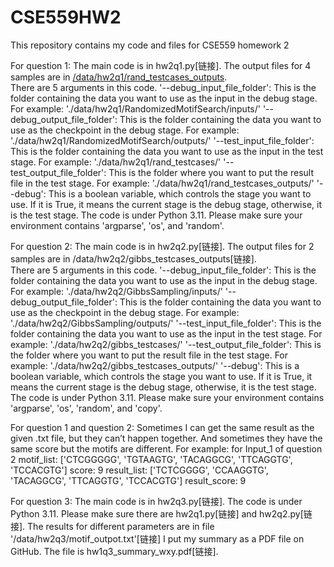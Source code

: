 # CSE559HW2
This repository contains my code and files for CSE559 homework 2


For question 1: 
The main code is in hw2q1.py[链接].
The output files for 4 samples are in [/data/hw2q1/rand_testcases_outputs](cse559code/data/hw2q1/rand_testcases_outputs).  
There are 5 arguments in this code.
'--debug_input_file_folder': This is the folder containing the data you want to use as the input in the debug stage. For example: './data/hw2q1/RandomizedMotifSearch/inputs/'
'--debug_output_file_folder': This is the folder containing the data you want to use as the checkpoint in the debug stage. For example: './data/hw2q1/RandomizedMotifSearch/outputs/'
'--test_input_file_folder': This is the folder containing the data you want to use as the input in the test stage. For example: './data/hw2q1/rand_testcases/'
'--test_output_file_folder': This is the folder where you want to put the result file in the test stage. For example: './data/hw2q1/rand_testcases_outputs/'
'--debug': This is a boolean variable, which controls the stage you want to use. If it is True, it means the current stage is the debug stage, otherwise, it is the test stage.
The code is under Python 3.11. Please make sure your environment contains 'argparse', 'os', and 'random'.


For question 2: 
The main code is in hw2q2.py[链接].
The output files for 2 samples are in /data/hw2q2/gibbs_testcases_outputs[链接].  
There are 5 arguments in this code.
'--debug_input_file_folder': This is the folder containing the data you want to use as the input in the debug stage. For example: './data/hw2q2/GibbsSampling/inputs/'
'--debug_output_file_folder': This is the folder containing the data you want to use as the checkpoint in the debug stage. For example: './data/hw2q2/GibbsSampling/outputs/'
'--test_input_file_folder': This is the folder containing the data you want to use as the input in the test stage. For example: './data/hw2q2/gibbs_testcases/'
'--test_output_file_folder': This is the folder where you want to put the result file in the test stage. For example: './data/hw2q2/gibbs_testcases_outputs/'
'--debug': This is a boolean variable, which controls the stage you want to use. If it is True, it means the current stage is the debug stage, otherwise, it is the test stage.
The code is under Python 3.11. Please make sure your environment contains 'argparse', 'os', 'random', and 'copy'.


For question 1 and question 2:
Sometimes I can get the same result as the given .txt file, but they can’t happen together. And sometimes they have the same score but the motifs are different.
For example: for Input_1 of question 2
motif_list:  ['CTCGGGGG', 'TGTAAGTG', 'TACAGGCG', 'TTCAGGTG', 'TCCACGTG']
score:  9
result_list:  ['TCTCGGGG', 'CCAAGGTG', 'TACAGGCG', 'TTCAGGTG', 'TCCACGTG']
result_score:  9


For question 3: 
The main code is in hw2q3.py[链接].
The code is under Python 3.11. Please make sure there are hw2q1.py[链接] and hw2q2.py[链接].
The results for different parameters are in file '/data/hw2q3/motif_outpot.txt'[链接]
I put my summary as a PDF file on GitHub. The file is hw1q3_summary_wxy.pdf[链接].
